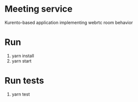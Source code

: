 # Meeting service
Kurento-based application implementing webrtc room behavior

# Run
1. yarn install
2. yarn start

# Run tests
1. yarn test